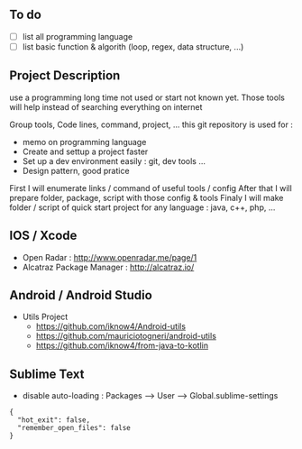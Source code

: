 ## To do
- [ ] list all programming language
- [ ] list basic function & algorith (loop, regex, data structure, ...)

## Project Description

use a programming long time not used or start not known yet. Those tools will help instead of searching everything on internet

Group tools, Code lines, command, project, ...
this git repository is used for :
- memo on programming language
- Create and settup a project faster
- Set up a dev environment easily : git, dev tools ...
- Design pattern, good pratice

First I will enumerate links / command of useful tools / config
After that I will prepare folder, package, script with those config & tools
Finaly I will make folder / script of quick start project for any language : java, c++, php, ...

## IOS / Xcode 

- Open Radar : http://www.openradar.me/page/1
- Alcatraz Package Manager : http://alcatraz.io/

## Android / Android Studio

* Utils Project
   * https://github.com/iknow4/Android-utils
   * https://github.com/mauriciotogneri/android-utils
   * https://github.com/iknow4/from-java-to-kotlin

## Sublime Text

- disable auto-loading : Packages --> User --> Global.sublime-settings
```
{ 
  "hot_exit": false,
  "remember_open_files": false
}
```
